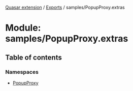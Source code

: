 [Quasar extension](../index.md) / [Exports](../modules.md) / samples/PopupProxy.extras

# Module: samples/PopupProxy.extras

## Table of contents

### Namespaces

- [PopupProxy](samples_PopupProxy_extras.PopupProxy.md)
